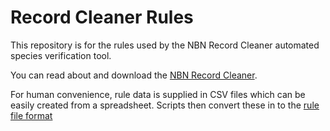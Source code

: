 # Record Cleaner Rules
This repository is for the rules used by the NBN Record Cleaner automated species verification tool.

You can read about and download the [NBN Record Cleaner](https://nbn.org.uk/tools-and-resources/nbn-toolbox/nbn-record-cleaner/).

For human convenience, rule data is supplied in CSV files which can be easily created from a spreadsheet. Scripts then convert these in to the [rule file format](https://data.nbn.org.uk/recordcleaner/documentation/NBNRecordCleanerRuleGuide.pdf)

